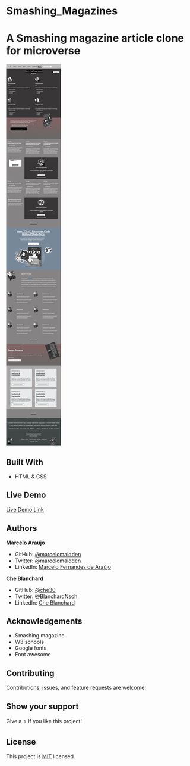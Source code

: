 # Smashing_Magazines

# A Smashing magazine article clone for microverse

![screenshot](./assets/Images/screenshot_magazine.png)


## Built With

- HTML & CSS

## Live Demo

[Live Demo Link](https://rawcdn.githack.com/che30/Smashing_Magazines/ff765165eadb5071391954cc5ecc5d294474b2b1/index.html)

## Authors

**Marcelo Araújo**

- GitHub: [@marcelomaidden](https://github.com/marcelomaidden)
- Twitter: [@marcelomaidden](https://twitter.com/marcelomaidden)
- LinkedIn: [Marcelo Fernandes de Araújo](https://www.linkedin.com/in/marcelo-fernandes-de-ara%C3%BAjo-56700a171/)

**Che Blanchard**

- GitHub: [@che30](https://github.com/che30)
- Twitter: [@BlanchardNsoh](https://twitter.com/BlanchardNsoh )
- LinkedIn: [Che Blanchard](https://www.linkedin.com/in/che-nsoh-9455271b0/)

## Acknowledgements
- Smashing magazine
- W3 schools
- Google fonts
- Font awesome

##  Contributing

Contributions, issues, and feature requests are welcome!

## Show your support

Give a ⭐️ if you like this project!

## License

This project is [MIT](./LICENSE) licensed.